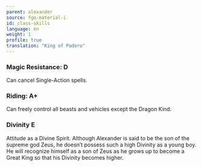 ```yaml
---
parent: alexander
source: fgo-material-i
id: class-skills
language: en
weight: 1
profile: true
translation: "King of Padoru"
---
```


### Magic Resistance: D

Can cancel Single-Action spells.

### Riding: A+

Can freely control all beasts and vehicles except the Dragon Kind.

### Divinity E

Attitude as a Divine Spirit. Although Alexander is said to be the son of the supreme god Zeus, he doesn’t possess such a high Divinity as a young boy. He will recognize himself as a son of Zeus as he grows up to become a Great King so that his Divinity becomes higher.
